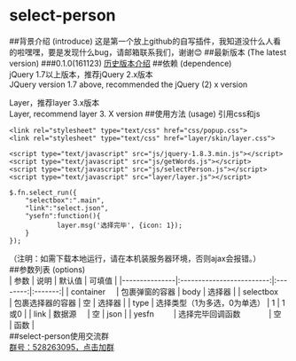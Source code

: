# select-person
##背景介绍 (introduce)
这是第一个放上github的自写插件，我知道没什么人看的啦嘿嘿，要是发现什么bug，请邮箱联系我们，谢谢:blush:
##最新版本 (The latest version)
###0.1.0(161123)
[历史版本介绍](#readme)
##依赖 (dependence)  
jQuery 1.7以上版本，推荐jQuery 2.x版本  
JQuery version 1.7 above, recommended the jQuery (2) x version  

Layer，推荐layer 3.x版本    
Layer, recommend layer 3. X version 
##使用方法 (usage)
引用css和js    

```
<link rel="stylesheet" type="text/css" href="css/popup.css">      
<link rel="stylesheet" type="text/css" href="layer/skin/layer.css">  

<script type="text/javascript" src="js/jquery-1.8.3.min.js"></script>  
<script type="text/javascript" src="js/getWords.js"></script>  
<script type="text/javascript" src="js/selectPerson.js"></script>  
<script type="text/javascript" src="layer/layer.js"></script>
```

```
$.fn.select_run({  
    "selectbox":".main",  
    "link":"select.json",  
    "ysefn":function(){  
            layer.msg('选择完毕', {icon: 1});  
    }  
});
```
（注明：如需下载本地运行，请在本机装服务器环境，否则ajax会报错。）  
##参数列表 (options)   
| 参数           | 说明                      | 默认值    | 可填值   |
|---------------|:-------------------------:|:--------:|:-------:|
| container     | 包裹弹窗的容器              | body     | 选择器   |
| selectbox     | 包裹选择器的容器             | 空       | 选择器   |
| type          | 选择类型（1为多选，0为单选）  | 1        | 1或0     |
| link          | 数据源                     | 空        | json    |
| yesfn         | 选择完毕回调函数             | 空       | 函数     |  
##select-person使用交流群  
[群号：528263095，点击加群](#readme)
